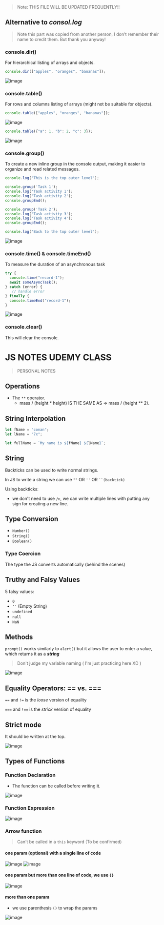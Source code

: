 > Note: THIS FILE WILL BE UPDATED FREQUENTLY!! 

## Alternative to _consol.log_ 
> Note this part was copied from another person, I don't remember their name to credit them. But thank you anyway!

### console.dir()

For hierarchical listing of arrays and objects.
```js
console.dir(["apples", "oranges", "bananas"]);
```
![image](https://github.com/ZYMNZ/JS_Notes/assets/98342638/fcf2bb44-5c3b-4e44-8f50-1d5fb53bb76b)

### console.table()

For rows and columns listing of arrays (might not be suitable for objects).
```js
console.table(["apples", "oranges", "bananas"]);
```
![image](https://github.com/ZYMNZ/JS_Notes/assets/98342638/511d3736-24de-488d-a022-4d5c1635d68f)
```js
console.table({"a": 1, "b": 2, "c": 3});
```

![image](https://github.com/ZYMNZ/JS_Notes/assets/98342638/1a005ed2-ba31-4a15-b32e-5ce3cc3810d2)

### console.group()
To create a new inline group in the console output, making it easier to organize and read related messages.
```js
console.log('This is the top outer level');

console.group('Task 1');
console.log('Task activity 1');
console.log('Task activity 2');
console.groupEnd();

console.group('Task 2');
console.log('Task activity 3');
console.log('Task activity 4');
console.groupEnd();

console.log('Back to the top outer level');
```

![image](https://github.com/ZYMNZ/JS_Notes/assets/98342638/d07f48a0-8d7a-4acd-9683-951a402ea7e5)

### console.time() & console.timeEnd()
To measure the duration of an asynchronous task
```js
try {
  console.time("record-1");
  await someAsyncTask();
} catch (error) {
   // handle error
} finally {
  console.timeEnd("record-1");
}
```
![image](https://github.com/ZYMNZ/JS_Notes/assets/98342638/70e7a3e2-3616-42be-8c71-fc6b315744ce)

### console.clear()

This will clear the console.


# JS NOTES UDEMY CLASS
> PERSONAL NOTES

## Operations

- The `**` operator.
  - mass / (height \* height) IS THE SAME AS => mass / (height \*\* 2).

## String Interpolation

```js
let fName = "conan";
let lName = "7x";

let fullName = `My name is ${fName} ${lName}`;
```

## String

Backticks can be used to write normal strings.

In JS to write a string we can use `""` OR `''` OR ` ``(backtick) `

Using backticks:

- we don't need to use `/n`, we can write multiple lines with putting any sign for creating a new line.

## Type Conversion

- `Number()`
- `String()`
- `Boolean()` 

### Type Coercion
The type the JS converts automatically (behind the scenes)

## Truthy and Falsy Values
5 falsy values: 
- `0`
- `''` (Empty String)
- `undefined` 
- `null`
- `NaN`

## Methods
`prompt()` works similarly to `alert()` but it allows the user to enter a value, which returns it as a _**string**_ 
> Don't judge my variable naming ( I'm just practicing here XD )

![image](https://github.com/ZYMNZ/JS_Notes/assets/98342638/c63992cb-c888-4ddd-b4ca-5acbeb59a137)

## Equality Operators: == vs. ===
`==` and `!=` is the _loose_ version of equality

`===` and `!==` is the _strick_ version of equality

## Strict mode
It should be written at the top.

![image](https://github.com/user-attachments/assets/0dcbcf51-bc7b-4fee-b44e-c0df1e7b4a16)

## Types of Functions 

### Function Declaration
- The function can be called before writing it.
  
![image](https://github.com/user-attachments/assets/3eef7c14-df69-4b92-8bd8-67e72445ebfb)

### Function Expression
![image](https://github.com/user-attachments/assets/24124ee9-02ad-4f39-bfce-1b9e6e86c411)

### Arrow function 
> Can't be called in a `this` keyword (To be confirmed)
#### one param (optional) with a single line of code
![image](https://github.com/user-attachments/assets/8c15e9f3-420f-49a2-b22d-461fbb54fb66)
![image](https://github.com/user-attachments/assets/9fb97e56-51d9-4ca6-b688-422b6e1a3535)

#### one param but more than one line of code, we use `{}`
![image](https://github.com/user-attachments/assets/e5334470-a238-4dcc-8dd8-507f1cbf5af6)

#### more than one param
- we use parenthesis `()` to wrap the params 

![image](https://github.com/user-attachments/assets/f6457965-9136-4c38-be03-0cc49407bf9d)









